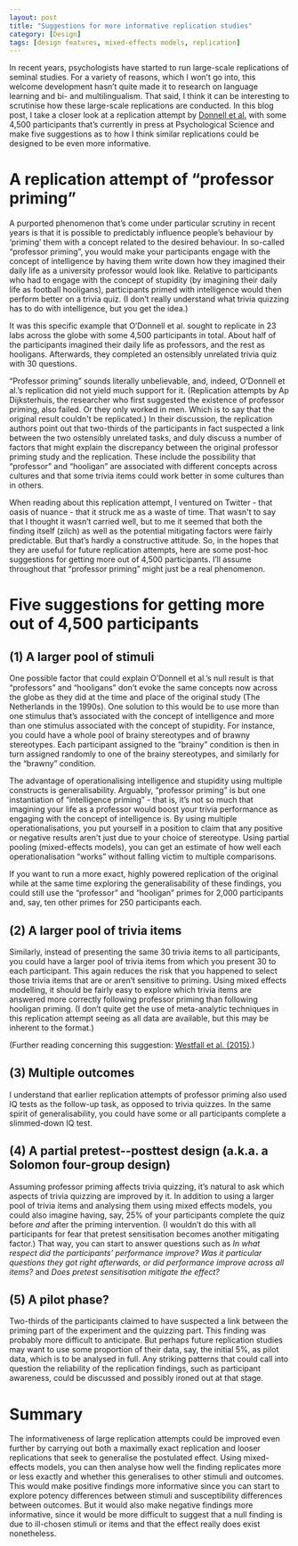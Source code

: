 ```yaml
---
layout: post
title: "Suggestions for more informative replication studies"
category: [Design]
tags: [design features, mixed-effects models, replication]
---
```


In recent years, psychologists have started to run large-scale replications of seminal studies. For a variety of reasons, which I won’t go into, this welcome development hasn’t quite made it to research on language learning and bi- and multilingualism. That said, I think it can be interesting to scrutinise how these large-scale replications are conducted. In this blog post, I take a closer look at a replication attempt by [Donnell et al.](https://www.psychologicalscience.org/publications/replication-dijksterhuis-van-knippenberg) with some 4,500 participants that’s currently in press at Psychological Science and make five suggestions as to how I think similar replications could be designed to be even more informative.
 
<!--more-->

# A replication attempt of “professor priming”
A purported phenomenon that’s come under particular scrutiny in recent years is that it is possible to predictably influence people’s behaviour by ‘priming’ them with a concept related to the desired behaviour. In so-called “professor priming”, you would make your participants engage with the concept of intelligence by having them write down how they imagined their daily life as a university professor would look like. Relative to participants who had to engage with the concept of stupidity (by imagining their daily life as football hooligans), participants primed with intelligence would then perform better on a trivia quiz. (I don’t really understand what trivia quizzing has to do with intelligence, but you get the idea.)

It was this specific example that O’Donnell et al. sought to replicate in 23 labs across the globe with some 4,500 participants in total. About half of the participants imagined their daily life as professors, and the rest as hooligans. Afterwards, they completed an ostensibly unrelated trivia quiz with 30 questions.

“Professor priming” sounds literally unbelievable, and, indeed, O’Donnell et al.’s replication did not yield much support for it. (Replication attempts by Ap Dijksterhuis, the researcher who first suggested the existence of professor priming, also failed. Or they only worked in men. Which is to say that the original result couldn't be replicated.) In their discussion, the replication authors point out that two-thirds of the participants in fact suspected a link between the two ostensibly unrelated tasks, and duly discuss a number of factors that might explain the discrepancy between the original professor priming study and the replication. These include the possibility that “professor” and “hooligan” are associated with different concepts across cultures and that some trivia items could work better in some cultures than in others.

When reading about this replication attempt, I ventured on Twitter - that oasis of nuance - that it struck me as a waste of time. That wasn't to say that I thought it wasn’t carried well, but to me it seemed that both the finding itself (zilch) as well as the potential mitigating factors were fairly predictable. But that’s hardly a constructive attitude. So, in the hopes that they are useful for future replication attempts, here are some post-hoc suggestions for getting more out of 4,500 participants. I’ll assume throughout that “professor priming” might just be a real phenomenon.

# Five suggestions for getting more out of 4,500 participants

## (1) A larger pool of stimuli
One possible factor that could explain O’Donnell et al.’s null result is that “professors” and “hooligans” don’t evoke the same concepts now across the globe as they did at the time and place of the original study (The Netherlands in the 1990s). One solution to this would be to use more than one stimulus that’s associated with the concept of intelligence and more than one stimulus associated with the concept of stupidity. For instance, you could have a whole pool of brainy stereotypes and of brawny stereotypes. Each participant assigned to the “brainy” condition is then in turn assigned randomly to one of the brainy stereotypes, and similarly for the “brawny” condition.

The advantage of operationalising intelligence and stupidity using multiple constructs is generalisability. Arguably, “professor priming” is but one instantiation of “intelligence priming” - that is, it’s not so much that imagining your life as a professor would boost your trivia performance as engaging with the concept of intelligence is. By using multiple operationalisations, you put yourself in a position to claim that any positive or negative results aren't just due to your choice of stereotype. Using partial pooling (mixed-effects models), you can get an estimate of how well each operationalisation “works” without falling victim to multiple comparisons.

If you want to run a more exact, highly powered replication of the original while at the same time exploring the generalisability of these findings, you could still use the “professor” and “hooligan” primes for 2,000 participants and, say, ten other primes for 250 participants each.

## (2) A larger pool of trivia items
Similarly, instead of presenting the same 30 trivia items to all participants, you could have a larger pool of trivia items from which you present 30 to each participant. This again reduces the risk that you happened to select those trivia items that are or aren’t sensitive to priming. Using mixed effects modelling, it should be fairly easy to explore which trivia items are answered more correctly following professor priming than following hooligan priming. (I don’t quite get the use of meta-analytic techniques in this replication attempt seeing as all data are available, but this may be inherent to the format.)

(Further reading concerning this suggestion: [Westfall et al. (2015)](http://journals.sagepub.com/doi/abs/10.1177/1745691614564879).)

## (3) Multiple outcomes
I understand that earlier replication attempts of professor priming also used IQ tests as the follow-up task, as opposed to trivia quizzes. In the same spirit of generalisability, you could have some or all participants complete a slimmed-down IQ test.

## (4) A partial pretest--posttest design (a.k.a. a Solomon four-group design)
Assuming professor priming affects trivia quizzing, it’s natural to ask which aspects of trivia quizzing are improved by it. In addition to using a larger pool of trivia items and analysing them using mixed effects models, you could also imagine having, say, 25% of your participants complete the quiz before _and_ after the priming intervention. (I wouldn’t do this with all participants for fear that pretest sensitisation becomes another mitigating factor.) That way, you can start to answer questions such as _In what respect did the participants’ performance improve? Was it particular questions they got right afterwards, or did performance improve across all items?_ and _Does pretest sensitisation mitigate the effect?_

## (5) A pilot phase?
Two-thirds of the participants claimed to have suspected a link between the priming part of the experiment and the quizzing part. This finding was probably more difficult to anticipate. But perhaps future replication studies may want to use some proportion of their data, say, the initial 5%, as pilot data, which is to be analysed in full. Any striking patterns that could call into question the reliability of the replication findings, such as participant awareness, could be discussed and possibly ironed out at that stage.

# Summary
The informativeness of large replication attempts could be improved even further by carrying out both a maximally exact replication and looser replications that seek to generalise the postulated effect. Using mixed-effects models, you can then analyse how well the finding replicates more or less exactly and whether this generalises to other stimuli and outcomes. This would make positive findings more informative since you can start to explore potency differences between stimuli and susceptibility differences between outcomes. But it would also make negative findings more informative, since it would be more difficult to suggest that a null finding is due to ill-chosen stimuli or items and that the effect really does exist nonetheless.
